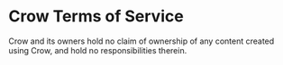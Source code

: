 # Crow Terms of Service

Crow and its owners hold no claim of ownership of any content created using Crow, and hold no responsibilities therein.